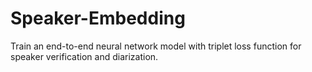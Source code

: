 # Speaker-Embedding
Train an end-to-end neural network model with triplet loss function for speaker verification and diarization. 
